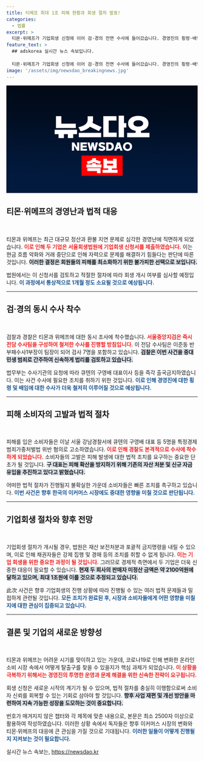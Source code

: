 ```yaml
---
title: 티메프 최대 1조 피해 현황과 회생 절차 발표!
categories:
  - 법률
excerpt: >
  티몬·위메프가 기업회생 신청에 이어 검·경의 전면 수사에 들어갔습니다. 경영진의 횡령·배임 혐의를 집중적으로 검토하는 가운데, 피해 소비자들의 고발도 줄이어 법적 책임이 더욱 커질 전망입니다. 상황이 심각합니다!
feature_text: >
  ## adskorea 실시간 뉴스 속보입니다.

  티몬·위메프가 기업회생 신청에 이어 검·경의 전면 수사에 들어갔습니다. 경영진의 횡령·배임 혐의를 집중적으로 검토하는 가운데, 피해 소비자들의 고발도 줄이어 법적 책임이 더욱 커질 전망입니다. 상황이 심각합니다!
image: '/assets/img/newsdao_breakingnews.jpg'
---
```


<p><img src="/assets/img/newsdao_breakingnews.jpg" alt="adskorea 속보" /></p>

<h2 data-ke-size="size26">티몬·위메프의 경영난과 법적 대응</h2>

<p data-ke-size="size16">&nbsp;</p>

<p>티몬과 위메프는 최근 대규모 정산과 환불 지연 문제로 심각한 경영난에 직면하게 되었습니다. <b><span style="color: #ee2323;">이로 인해 두 기업은 서울회생법원에 기업회생 신청서를 제출하였습니다.</span></b> 이는 현금 흐름 악화와 거래 중단으로 인해 자력으로 문제를 해결하기 힘들다는 판단에 따른 것입니다. <b><span style="background-color: #21538527;">이러한 결정은 회원들의 피해를 최소화하기 위한 불가피한 선택으로 보입니다.</span></b> </p>

<p>법원에서는 이 신청서를 검토하고 적절한 절차에 따라 회생 개시 여부를 심사할 예정입니다. <b><span style="color: #1a5490;">이 과정에서 통상적으로 1개월 정도 소요될 것으로 예상됩니다.</span></b> </p>

<hr>

<h2 data-ke-size="size26">검·경의 동시 수사 착수</h2>

<p data-ke-size="size16">&nbsp;</p>

<p>검찰과 경찰은 티몬과 위메프에 대한 동시 조사에 착수했습니다. <b><span style="color: #ee2323;">서울중앙지검은 즉시 전담 수사팀을 구성하여 철저한 수사를 진행할 방침입니다.</span></b> 이 전담 수사팀은 이준동 반부패수사1부장이 팀장이 되어 검사 7명을 포함하고 있습니다. <b><span style="background-color: #21538527;">검찰은 이번 사건을 중대 민생 범죄로 간주하여 신속하게 법리를 검토하고 있습니다.</span></b></p>

<p>법무부는 수사기관의 요청에 따라 큐텐의 구영배 대표이사 등을 즉각 출국금지하였습니다. 이는 사건 수사에 필요한 조치를 취하기 위한 것입니다. <b><span style="color: #1a5490;">이로 인해 경영진에 대한 횡령 및 배임에 대한 수사가 더욱 철저히 이루어질 것으로 예상됩니다.</span></b></p>

<hr>

<h2 data-ke-size="size26">피해 소비자의 고발과 법적 절차</h2>

<p data-ke-size="size16">&nbsp;</p>

<p>피해를 입은 소비자들은 이날 서울 강남경찰서에 큐텐의 구영배 대표 등 5명을 특정경제범죄가중처벌법 위반 혐의로 고소하였습니다. <b><span style="color: #ee2323;">이로 인해 경찰도 본격적으로 수사에 착수하게 되었습니다.</span></b> 소비자들의 고발은 피해 발생에 대한 법적 조치를 요구하는 중요한 단초가 될 것입니다. <b><span style="background-color: #21538527;">구 대표는 피해 확산을 방지하기 위해 기존의 자산 처분 및 신규 자금 유입을 추진하고 있다고 밝혔습니다.</span></b></p>

<p>어떠한 법적 절차가 진행될지 불확실한 가운데 소비자들은 빠른 조치를 촉구하고 있습니다. <b><span style="color: #1a5490;">이번 사건은 향후 한국의 이커머스 시장에도 중대한 영향을 미칠 것으로 판단됩니다.</span></b></p>

<hr>

<h2 data-ke-size="size26">기업회생 절차와 향후 전망</h2>

<p data-ke-size="size16">&nbsp;</p>

<p>기업회생 절차가 개시될 경우, 법원은 재산 보전처분과 포괄적 금지명령을 내릴 수 있으며, 이로 인해 채권자들은 강제 집행 및 경매 등의 조치를 취할 수 없게 됩니다. <b><span style="color: #ee2323;">이는 기업 회생을 위한 중요한 과정이 될 것입니다.</span></b> 그러므로 경제적 측면에서 두 기업은 더욱 신중한 대응이 필요할 수 있습니다. <b><span style="background-color: #21538527;">현재 두 회사의 판매자 미정산 금액은 약 2100억원에 달하고 있으며, 최대 1조원에 이를 것으로 추정되고 있습니다.</span></b></p>

<p>此次 사건은 향후 기업회생의 진행 상황에 따라 진행될 수 있는 여러 법적 문제들과 밀접하게 관련될 것입니다. <b><span style="color: #1a5490;">모든 조치가 완료된 후, 시장과 소비자들에게 어떤 영향을 미칠지에 대한 관심이 집중되고 있습니다.</span></b></p>

<hr>

<h2 data-ke-size="size26">결론 및 기업의 새로운 방향성</h2>

<p data-ke-size="size16">&nbsp;</p>

<p>티몬과 위메프는 어려운 시기를 맞이하고 있는 가운데, 코로나19로 인해 변화한 온라인 소비 시장 속에서 어떻게 탈출구를 찾을 수 있을지가 핵심 과제가 되었습니다. <b><span style="color: #ee2323;">이 상황을 극복하기 위해서는 경영진의 투명한 운영과 문제 해결을 위한 신속한 전략이 요구됩니다.</span></b> </p>

<p>회생 신청은 새로운 시작의 계기가 될 수 있으며, 법적 절차를 충실히 이행함으로써 소비자 신뢰를 회복할 수 있는 기회로 삼아야 할 것입니다. <b><span style="background-color: #21538527;">향후 사업 재편 및 개선 방안을 마련하여 지속 가능한 성장을 도모하는 것이 중요합니다.</span></b> </p>

<p>번호가 매겨지지 않은 챕터와 각 제목에 맞춘 내용으로, 본문은 최소 2500자 이상으로 활용하여 작성하였습니다. 이러한 상황 속에서 독자들은 향후 이커머스 시장의 변화와 티몬·위메프의 대응에 큰 관심을 가질 것으로 기대됩니다. <b><span style="color: #1a5490;">이러한 일들이 어떻게 진행될지 지켜보는 것이 필요합니다.</span></b> </p>

<p data-ke-size="size16"></p>
실시간 뉴스 속보는, <a href="https://newsdao.kr" rel="dofollow">https://newsdao.kr</a>


